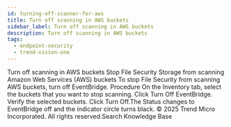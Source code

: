 ```yaml
---
id: turning-off-scanner-for-aws
title: Turn off scanning in AWS buckets
sidebar_label: Turn off scanning in AWS buckets
description: Turn off scanning in AWS buckets
tags:
  - endpoint-security
  - trend-vision-one
---
```


 Turn off scanning in AWS buckets Stop File Security Storage from scanning Amazon Web Services (AWS) buckets To stop File Security from scanning AWS buckets, turn off EventBridge. Procedure On the Inventory tab, select the buckets that you want to stop scanning. Click Turn Off EventBridge. Verify the selected buckets. Click Turn Off.The Status changes to EventBridge off and the indicator circle turns black. © 2025 Trend Micro Incorporated. All rights reserved.Search Knowledge Base